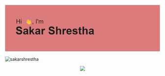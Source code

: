 <!-- <h1 align="center"> Hi there 👋 I'm Sakar 😎 </h1> -->

<img src="header.png">

<p align="left"> <img src=https://komarev.com/ghpvc/?username=Sakarrr alt=sakarshrestha /> </p>

<p align="center">
<a href="#">
  <img src="http://github-profile-summary-cards.vercel.app/api/cards/profile-details?username=Sakarrr&theme=monokai"/>  
</a>
</p>

<!--
**Sakarrr/Sakarrr** is a ✨ _special_ ✨ repository because its `README.md` (this file) appears on your GitHub profile.

Here are some ideas to get you started:

- 🔭 I’m currently working on ...
- 🌱 I’m currently learning ...
- 👯 I’m looking to collaborate on ...
- 🤔 I’m looking for help with ...
- 💬 Ask me about ...
- 📫 How to reach me: ...
- 😄 Pronouns: ...
- ⚡ Fun fact: ...
-->
